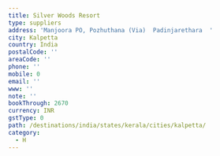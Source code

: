 ```yaml
---
title: Silver Woods Resort
type: suppliers
address: 'Manjoora PO, Pozhuthana (Via)  Padinjarethara  '
city: Kalpetta
country: India
postalCode: ''
areaCode: ''
phone: ''
mobile: 0
email: ''
www: ''
note: ''
bookThrough: 2670
currency: INR
gstType: 0
path: /destinations/india/states/kerala/cities/kalpetta/
category:
  - H
---
```


